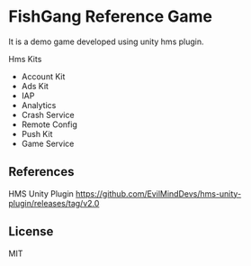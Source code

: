 # FishGang Reference Game

It is a demo game developed using unity hms plugin.

Hms Kits 
* Account Kit
* Ads Kit
* IAP
* Analytics
* Crash Service
* Remote Config
* Push Kit
* Game Service

## References
HMS Unity Plugin  https://github.com/EvilMindDevs/hms-unity-plugin/releases/tag/v2.0

## License
MIT
